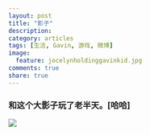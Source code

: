 ```yaml
---
layout: post
title: "影子"
description: 
category: articles
tags: [生活, Gavin, 游戏, 微博]
image:
  feature: jocelynholdinggavinkid.jpg
comments: true
share: true
---
```


### 和这个大影子玩了老半天。[哈哈] ###

![](http://i.imgur.com/U0Nr2Au.jpg)

